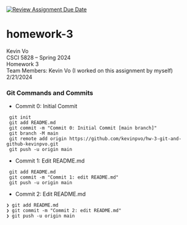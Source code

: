 [![Review Assignment Due Date](https://classroom.github.com/assets/deadline-readme-button-24ddc0f5d75046c5622901739e7c5dd533143b0c8e959d652212380cedb1ea36.svg)](https://classroom.github.com/a/5N0D6Mex)
# homework-3
Kevin Vo\
CSCI 5828 – Spring 2024\
Homework 3\
Team Members: Kevin Vo (I worked on this assignment by myself)\
2/21/2024

### Git Commands and Commits
- Commit 0: Initial Commit
```
 git init
 git add README.md
 git commit -m "Commit 0: Initial Commit [main branch]"
 git branch -M main
 git remote add origin https://github.com/kevinpvo/hw-3-git-and-github-kevinpvo.git
 git push -u origin main
```
- Commit 1: Edit README.md
```
 git add README.md
 git commit -m "Commit 1: edit README.md"
 git push -u origin main
```
- Commit 2: Edit README.md
```
❯ git add README.md
❯ git commit -m "Commit 2: edit README.md"
❯ git push -u origin main
```